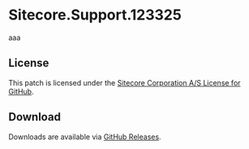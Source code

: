 # Sitecore.Support.123325
aaa

## License  
This patch is licensed under the [Sitecore Corporation A/S License for GitHub](https://github.com/sitecoresupport/Sitecore.Support.123325/blob/master/LICENSE).  

## Download  
Downloads are available via [GitHub Releases](https://github.com/sitecoresupport/Sitecore.Support.123325/releases).  
